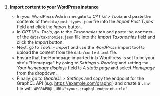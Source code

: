 1. **Import content to your WordPress instance**

   - In your WordPress Admin navigate to _CPT UI_ > _Tools_ and paste the contents of the `data/post-types.json` file into the _Import Post Types_ field and click the _Import_ button.
   - In _CPT UI_ > _Tools_, go to the _Taxonomies_ tab and paste the contents of the `data/taxonomies.json` file into the _Import Taxonomies_ field and click the _Import_ button.
   <!--
   - Navigate to _Custom Fields_ > _Tools_ and upload the `data/acf-field-groups.json` file in the _Import Field Groups_ form and click _Import File_.
     -->
   - Next, go to _Tools_ > _Import_ and use the _WordPress_ import tool to upload the content from the `data/content.xml` file.
   - Ensure that the Homepage imported into WordPress is set to be your site's "Homepage" by going to _Settings_ > _Reading_ and setting the _Your homepage displays_ field to _A static page_ and select _Homepage_ from the dropdown.
   - Finally, go to _GraphQL_ > _Settings_ and copy the endpoint for the GraphQL API (e.g. https://example.com/graphql) and create a `.env` file with `WPGRAPHQL_URL="<your-graphql-endpoint-url>"`.

